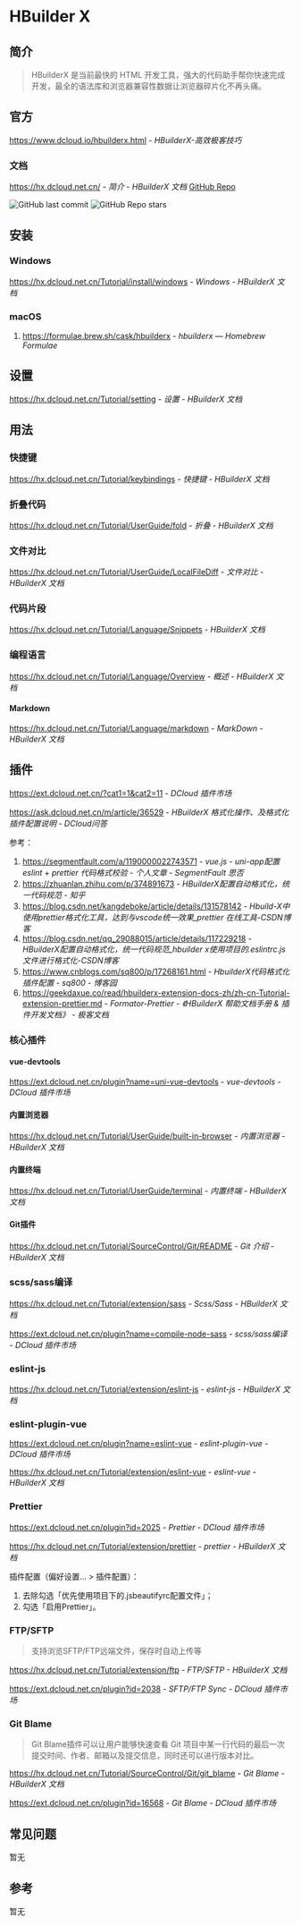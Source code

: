 # HBuilder X

## 简介

> HBuilderX 是当前最快的 HTML 开发工具，强大的代码助手帮你快速完成开发，最全的语法库和浏览器兼容性数据让浏览器碎片化不再头痛。

## 官方

https://www.dcloud.io/hbuilderx.html - *HBuilderX-高效极客技巧*

### 文档

https://hx.dcloud.net.cn/ - *简介 - HBuilderX 文档* [GitHub Repo](https://github.com/dcloudio/hbuilderx-extension-docs)

![GitHub last commit](https://badgen.net/github/last-commit/dcloudio/hbuilderx-extension-docs?icon=github&color=blue)
![GitHub Repo stars](https://img.shields.io/github/stars/dcloudio/hbuilderx-extension-docs?style=social)

## 安装

### Windows

https://hx.dcloud.net.cn/Tutorial/install/windows - *Windows - HBuilderX 文档*

### macOS

1. https://formulae.brew.sh/cask/hbuilderx - *hbuilderx — Homebrew Formulae*

## 设置

https://hx.dcloud.net.cn/Tutorial/setting - *设置 - HBuilderX 文档*

## 用法

### 快捷键

https://hx.dcloud.net.cn/Tutorial/keybindings - *快捷键 - HBuilderX 文档*

### 折叠代码

https://hx.dcloud.net.cn/Tutorial/UserGuide/fold - *折叠 - HBuilderX 文档*

### 文件对比

https://hx.dcloud.net.cn/Tutorial/UserGuide/LocalFileDiff - *文件对比 - HBuilderX 文档*

### 代码片段

https://hx.dcloud.net.cn/Tutorial/Language/Snippets - *HBuilderX 文档*

### 编程语言

https://hx.dcloud.net.cn/Tutorial/Language/Overview - *概述 - HBuilderX 文档*

#### Markdown

https://hx.dcloud.net.cn/Tutorial/Language/markdown - *MarkDown - HBuilderX 文档*

## 插件

https://ext.dcloud.net.cn/?cat1=1&cat2=11 - *DCloud 插件市场*

https://ask.dcloud.net.cn/m/article/36529 - *HBuilderX 格式化操作、及格式化插件配置说明 - DCloud问答*

参考：

1. https://segmentfault.com/a/1190000022743571 - *vue.js - uni-app配置 eslint + prettier 代码格式校验 - 个人文章 - SegmentFault 思否*
2. https://zhuanlan.zhihu.com/p/374891673 - *HBuilderX配置自动格式化，统一代码规范 - 知乎*
3. https://blog.csdn.net/kangdeboke/article/details/131578142 - *Hbuild-X中使用prettier格式化工具，达到与vscode统一效果_prettier 在线工具-CSDN博客*
4. https://blog.csdn.net/qq_29088015/article/details/117229218 - *HBuilderX配置自动格式化，统一代码规范_hbuilder x使用项目的.eslintrc.js文件进行格式化-CSDN博客*
5. https://www.cnblogs.com/sq800/p/17268161.html - *HbuilderX代码格式化插件配置 - sq800 - 博客园*
6. https://geekdaxue.co/read/hbuilderx-extension-docs-zh/zh-cn-Tutorial-extension-prettier.md - *Formator-Prettier - 《HBuilderX 帮助文档手册 & 插件开发文档》 - 极客文档*

### 核心插件

#### vue-devtools

https://ext.dcloud.net.cn/plugin?name=uni-vue-devtools - *vue-devtools - DCloud 插件市场*

#### 内置浏览器

https://hx.dcloud.net.cn/Tutorial/UserGuide/built-in-browser - *内置浏览器 - HBuilderX 文档*

#### 内置终端

https://hx.dcloud.net.cn/Tutorial/UserGuide/terminal - *内置终端 - HBuilderX 文档*

#### Git插件

https://hx.dcloud.net.cn/Tutorial/SourceControl/Git/README - *Git 介绍 - HBuilderX 文档*

### scss/sass编译

https://hx.dcloud.net.cn/Tutorial/extension/sass - *Scss/Sass - HBuilderX 文档*

https://ext.dcloud.net.cn/plugin?name=compile-node-sass - *scss/sass编译 - DCloud 插件市场*

### eslint-js

https://hx.dcloud.net.cn/Tutorial/extension/eslint-js - *eslint-js - HBuilderX 文档*

### eslint-plugin-vue

https://ext.dcloud.net.cn/plugin?name=eslint-vue - *eslint-plugin-vue - DCloud 插件市场*

https://hx.dcloud.net.cn/Tutorial/extension/eslint-vue - *eslint-vue - HBuilderX 文档*

### Prettier

https://ext.dcloud.net.cn/plugin?id=2025 - *Prettier - DCloud 插件市场*

https://hx.dcloud.net.cn/Tutorial/extension/prettier - *prettier - HBuilderX 文档*

插件配置（偏好设置... > 插件配置）：

1. 去除勾选「优先使用项目下的.jsbeautifyrc配置文件」；
2. 勾选「启用Prettier」。

### FTP/SFTP

> 支持浏览SFTP/FTP远端文件，保存时自动上传等

https://hx.dcloud.net.cn/Tutorial/extension/ftp - *FTP/SFTP - HBuilderX 文档*

https://ext.dcloud.net.cn/plugin?id=2038 - *SFTP/FTP Sync - DCloud 插件市场*

### Git Blame

> Git Blame插件可以让用户能够快速查看 Git 项目中某一行代码的最后一次提交时间、作者、邮箱以及提交信息，同时还可以进行版本对比。

https://hx.dcloud.net.cn/Tutorial/SourceControl/Git/git_blame - *Git Blame - HBuilderX 文档*

https://ext.dcloud.net.cn/plugin?id=16568 - *Git Blame - DCloud 插件市场*

## 常见问题

暂无

## 参考

暂无
